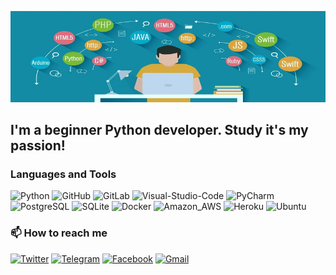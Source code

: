 ![Header](https://github.com/Brainisthekey/Brainisthekey/blob/main/assets/profile%20image.png)

## I'm a beginner Python developer. Study it's my passion!

### Languages and Tools
![Python](https://img.shields.io/badge/-Python-090909?style=for-the-badge&logo=python)
![GitHub](https://img.shields.io/badge/-GitHub-090909?style=for-the-badge&logo=Github)
![GitLab](https://img.shields.io/badge/-Gitlab-090909?style=for-the-badge&logo=Gitlab)
![Visual-Studio-Code](https://img.shields.io/badge/-Visual_Studio_Code-090909?style=for-the-badge&logo=Visual-Studio-Code)
![PyCharm](https://img.shields.io/badge/-PyCharm-090909?style=for-the-badge&logo=PyCharm)
![PostgreSQL](https://img.shields.io/badge/-PostgreSQL-090909?style=for-the-badge&logo=postgreSQL)
![SQLite](https://img.shields.io/badge/-SQLite-090909?style=for-the-badge&logo=SQLite)
![Docker](https://img.shields.io/badge/-Docker-090909?style=for-the-badge&logo=Docker)
![Amazon_AWS](https://img.shields.io/badge/-Amazon_AWS-090909?style=for-the-badge&logo=Amazon-AWS)
![Heroku](https://img.shields.io/badge/-Heroku-090909?style=for-the-badge&logo=Heroku)
![Ubuntu](https://img.shields.io/badge/-Ubuntu-090909?style=for-the-badge&logo=Ubuntu)

### 📫  How to reach me
[![Twitter](https://img.shields.io/badge/-Twitter-090909?style=for-the-badge&logo=Twitter)](https://twitter.com/Brain_keyy)
[![Telegram](https://img.shields.io/badge/-Telegram-090909?style=for-the-badge&logo=Telegram)](https://t.me/ne_budi_meniya)
[![Facebook](https://img.shields.io/badge/-Facebook-090909?style=for-the-badge&logo=Facebook)](https://www.facebook.com/AndriiSpaycee)
[![Gmail](https://img.shields.io/badge/-Gmail-090909?style=for-the-badge&logo=Gmail)](mailto:andriialieksieiev@gmail.com)

